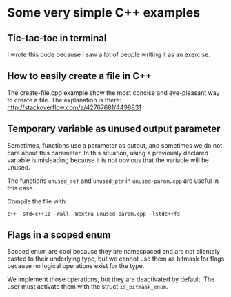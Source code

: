 # Some very simple C++ examples

## Tic-tac-toe in terminal

I wrote this code because I saw a lot of people writing it as an exercise.

## How to easily create a file in C++

The create-file.cpp example show the most concise and eye-pleasant way to create a file. The explanation is there: http://stackoverflow.com/a/42767681/4498831

## Temporary variable as unused output parameter

Sometimes, functions use a parameter as output, and sometimes we do not care about this parameter. In this situation, using a previously declared variable is misleading because it is not obvious that the variable will be unused.

The functions `unused_ref` and `unused_ptr` in `unused-param.cpp` are useful in this case.

Compile the file with:

```
c++ -std=c++1z -Wall -Wextra unused-param.cpp -lstdc++fs
```

## Flags in a scoped enum

Scoped enum are cool because they are namespaced and are not silentely casted to their underlying type, but we cannot use them as bitmask for flags because no logical operations exist for the type.

We implement those operations, but they are deactivated by default. The user must activate them with the struct `is_bitmask_enum`.
